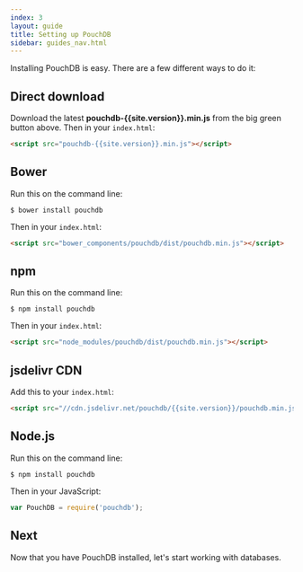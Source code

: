 ```yaml
---
index: 3
layout: guide
title: Setting up PouchDB
sidebar: guides_nav.html
---
```



Installing PouchDB is easy. There are a few different ways to do it:

Direct download
------
    
Download the latest **pouchdb-{{site.version}}.min.js** from the big green button above. Then in your `index.html`:

```html
<script src="pouchdb-{{site.version}}.min.js"></script>
```

Bower
-------

Run this on the command line:

```
$ bower install pouchdb
```

Then in your `index.html`:

```html
<script src="bower_components/pouchdb/dist/pouchdb.min.js"></script>
```

npm
------

Run this on the command line:

```
$ npm install pouchdb
```

Then in your `index.html`:

```html
<script src="node_modules/pouchdb/dist/pouchdb.min.js"></script>
```

jsdelivr CDN
------

Add this to your `index.html`:

```html
<script src="//cdn.jsdelivr.net/pouchdb/{{site.version}}/pouchdb.min.js"></script>
```

Node.js
-------

Run this on the command line:

```
$ npm install pouchdb
```

Then in your JavaScript:

```js
var PouchDB = require('pouchdb');
```

Next
-------

Now that you have PouchDB installed, let's start working with databases.